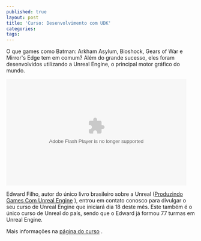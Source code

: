 ```yaml
---
published: true
layout: post
title: 'Curso: Desenvolvimento com UDK'
categories: 
tags: 
---
```

O que games como Batman: Arkham Asylum, Bioshock, Gears of War e Mirror's Edge tem em comum? Al&#233;m do grande sucesso, eles foram desenvolvidos utilizando a Unreal Engine, o principal motor gr&#225;fico do mundo.
 
<object classid="clsid:d27cdb6e-ae6d-11cf-96b8-444553540000" width="480" height="283" codebase="http://download.macromedia.com/pub/shockwave/cabs/flash/swflash.cab#version=6,0,40,0"><param name="id" value="csSWF" /><param name="name" value="csSWF" /><param name="align" value="middle" /><param name="quality" value="best" /><param name="bgcolor" value="#1a1a1a" /><param name="allowfullscreen" value="true" /><param name="scale" value="showall" /><param name="allowscriptaccess" value="always" /><param name="flashvars" value="autostart=false&thumb=FirstFrame.png&thumbscale=45&color=0x1A1A1A,0x1A1A1A" /><param name="src" value="http://udco.unidev.com.br/cursos/UDK/splash/previewvideo_controller.swf" /><embed id="csSWF" type="application/x-shockwave-flash" width="480" height="283" src="http://udco.unidev.com.br/cursos/UDK/splash/previewvideo_controller.swf" flashvars="autostart=false&thumb=FirstFrame.png&thumbscale=45&color=0x1A1A1A,0x1A1A1A" allowscriptaccess="always" scale="showall" allowfullscreen="true" bgcolor="#1a1a1a" quality="best" align="middle" name="csSWF" /></object>
 
Edward Filho, autor do &#250;nico livro brasileiro sobre a Unreal (<a href="http://www.livrariacultura.com.br/scripts/cultura/resenha/resenha.asp?nitem=5086409&sid=20127129212225380168595539&k5=10DF5059&uid)" target="_blank">Produzindo Games Com Unreal Engine</a>
), entrou em contato conosco para divulgar o seu curso de Unreal Engine que iniciar&#225; dia 18 deste m&#234;s. Este tamb&#233;m &#233; o &#250;nico curso de Unreal do pa&#237;s, sendo que o Edward j&#225; formou 77 turmas em Unreal Engine.
 
Mais informa&#231;&#245;es na <a href="http://udco.unidev.com.br/cursos/UDK/splash/splash.html" target="_blank">p&#225;gina do curso</a>
.
